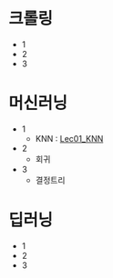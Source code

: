 # 크롤링
- 1
- 2
- 3

# 머신러닝
- 1
    - KNN : [Lec01_KNN](https://github.com/WoongCold/Study/blob/main/material/Lec01_KNN.ipynb)
- 2
    - 회귀
- 3
    - 결정트리

# 딥러닝
- 1
- 2
- 3
